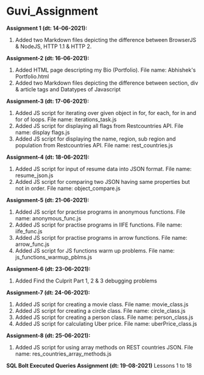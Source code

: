 # Guvi_Assignment

**Assignment 1 (dt: 14-06-2021):**
1. Added two Markdown files depicting the difference between BrowserJS & NodeJS, HTTP 1.1 & HTTP 2.


**Assignment-2 (dt: 16-06-2021):**
1. Added HTML page descripting my Bio (Portfolio). File name: Abhishek's Portfolio.html
2. Added two Markdown files depicting the difference between section, div & article tags and Datatypes of Javascript


**Assignment-3 (dt: 17-06-2021):**
1. Added JS script for iterating over given object in for, for each, for in and for of loops. File name: iterations_task.js
2. Added JS script for displaying all flags from Restcountries API. File name: display flags.js
3. Added JS script for displaying the name, region, sub region and population from Restcountries API. File name: rest_countries.js

**Assignment-4 (dt: 18-06-2021):**
1. Added JS script for input of resume data into JSON format. File name: resume_json.js
2. Added JS script for comparing two JSON having same properties but not in order. File name: object_compare.js

**Assignment-5 (dt: 21-06-2021):**
1. Added JS script for practise programs in anonymous functions. File name: anonymous_func.js
2. Added JS script for practise programs in IIFE functions. File name: iife_func.js
3. Added JS script for practise programs in arrow functions. File name: arrow_func.js
4. Added JS script for JS functions warm up problems. File name: js_functions_warmup_pblms.js

**Assignment-6 (dt: 23-06-2021):**
1. Added Find the Culprit Part 1, 2 & 3 debugging problems

**Assignment-7 (dt: 24-06-2021):**
1. Added JS script for creating a movie class. File name: movie_class.js
2. Added JS script for creating a circle class. File name: circle_class.js
3. Added JS script for creating a person class. File name: person_class.js
4. Added JS script for calculating Uber price. File name: uberPrice_class.js

**Assignment-8 (dt: 25-06-2021):**
1. Added JS script for using array methods on REST countries JSON. File name: res_countries_array_methods.js

**SQL Bolt Executed Queries Assignment (dt: 19-08-2021)**
  Lessons 1 to 18





